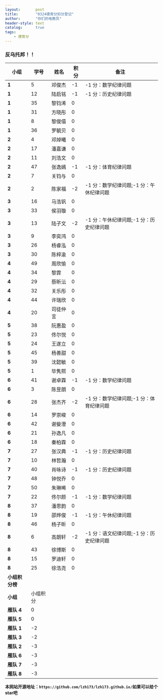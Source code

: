 ```yaml
---
layout:       post
title:        "0324德育分扣分登记"
author:       "你们的电教员"
header-style: text
catalog:      true
tags:
    - 德育分
---
```

### 反乌托邦！！
| **小组** | **学号** | **姓名** | **积分** | **备注** |
|---|---|---|---|---|
| **1** | 5 | 邓俊杰 | -1 | -1 分：数学纪律问题 |
| **1** | 12 | 陆启铭 | -1 | -1 分：历史纪律问题 |
| **1** | 35 | 黎钧浠 | 0 |  |
| **1** | 31 | 方晓彤 | 0 |  |
| **1** | 8 | 黎俊僖 | 0 |  |
| **1** | 36 | 罗毓贝 | 0 |  |
| **2** | 4 | 邓焯曦 | 0 |  |
| **2** | 17 | 潘嘉谦 | 0 |  |
| **2** | 11 | 刘浩文 | 0 |  |
| **2** | 47 | 张逸嫣 | -1 | -1 分：体育纪律问题 |
| **2** | 7 | 关钧与 | 0 |  |
| **2** | 2 | 陈家福 | -2 | -1 分：数学纪律问题;-1 分：午休纪律问题 |
| **3** | 16 | 马浩钒 | 0 |  |
| **3** | 33 | 侯羽璇 | 0 |  |
| **3** | 13 | 陆子文 | -2 | -1 分：午休纪律问题;-1 分：历史纪律问题 |
| **3** | 9 | 李奕鸿 | 0 |  |
| **3** | 26 | 杨睿泓 | 0 |  |
| **3** | 30 | 陈梓渝 | 0 |  |
| **4** | 49 | 周欣愉 | 0 |  |
| **4** | 34 | 黎霏 | 0 |  |
| **4** | 29 | 蔡昕沄 | 0 |  |
| **4** | 32 | 关乐彤 | 0 |  |
| **4** | 44 | 许瑞欣 | 0 |  |
| **4** | 20 | 司徒仲言 | 0 |  |
| **5** | 38 | 阮惠盈 | 0 |  |
| **5** | 23 | 佟尔悦 | 0 |  |
| **5** | 24 | 王遂立 | 0 |  |
| **5** | 45 | 杨善甜 | 0 |  |
| **5** | 39 | 沈懿敏 | 0 |  |
| **5** | 1 | 毕隽熙 | 0 |  |
| **6** | 41 | 谢卓霖 | -1 | -1 分：数学纪律问题 |
| **6** | 3 | 陈昱朗 | 0 |  |
| **6** | 28 | 张杰齐 | -2 | -1 分：数学纪律问题;-1 分：体育纪律问题 |
| **6** | 14 | 罗崇峻 | 0 |  |
| **6** | 42 | 谢姕澄 | 0 |  |
| **6** | 21 | 孙逸凡 | 0 |  |
| **6** | 18 | 秦柏霖 | 0 |  |
| **7** | 27 | 张汉典 | -1 | -1 分：历史纪律问题 |
| **7** | 10 | 林哲瀚 | 0 |  |
| **7** | 40 | 肖咏诗 | -1 | -1 分：历史纪律问题 |
| **7** | 48 | 钟悦乔 | 0 |  |
| **7** | 50 | 朱琳晞 | 0 |  |
| **7** | 22 | 佟尔颜 | -1 | -1 分：数学纪律问题 |
| **8** | 37 | 潘思韵 | 0 |  |
| **8** | 19 | 邵烨俊 | -1 | -1 分：午休纪律问题 |
| **8** | 46 | 杨子昕 | 0 |  |
| **8** | 6 | 高朗轩 | -2 | -1 分：语文纪律问题;-1 分：历史纪律问题 |
| **8** | 43 | 徐博斯 | 0 |  |
| **8** | 15 | 罗迪轩 | 0 |  |
| **8** | 25 | 徐浩尧 | 0 |  |
| **小组积分榜** |  |  |  |  |
| **小组** | 小组积分 |  |  |  |
| **雁队 4** | 0 |  |  |  |
| **雁队 5** | 0 |  |  |  |
| **雁队 1** | -2 |  |  |  |
| **雁队 3** | -2 |  |  |  |
| **雁队 2** | -3 |  |  |  |
| **雁队 6** | -3 |  |  |  |
| **雁队 7** | -3 |  |  |  |
| **雁队 8** | -3 |  |  |  |





**本网站开源地址：`https://github.com/lzh173/lzh173.github.io/`如果可以给个star吧**
